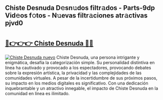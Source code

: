 ## Chiste Desnuda D𝚎sn𝚞dos filtr𝚊dos - Parts-9dp Vid𝚎os f𝚘tos - N𝚞evas filtr𝚊ciones atr𝚊ctivas pjvd0

# <h2><a href="http://mb32wxn.tromn.icu/?c=Chiste+Desnuda">🔗👉👉👉 Chiste Desnuda 🔗🔗</a></h2>

[![Chiste Desnuda nuevo](https://i.imgur.com/pEAQMta.gif)](http://mb32wxn.tromn.icu/?c=Chiste+Desnuda)
Chiste Desnuda, una persona intrigante y enigmática, desafía la categorización simple. Su personalidad distintiva en línea ha cautivado y provocado a los espectadores, provocando debates sobre la expresión artística, la privacidad y las complejidades de las comunidades virtuales. A pesar de la incertidumbre de sus próximos pasos, su impacto en los medios digitales es significativo. Con una dedicación inquebrantable y un atractivo innegable, el impacto de Chiste Desnuda en la comunidad en línea es ilimitado.
